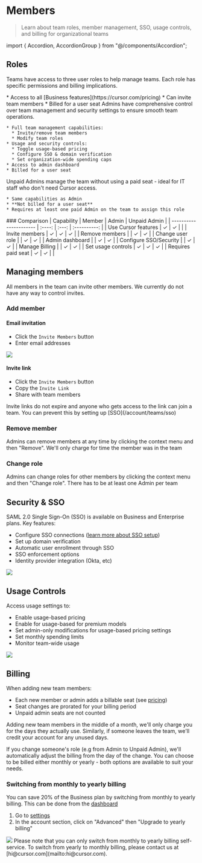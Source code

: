 # Members

> Learn about team roles, member management, SSO, usage controls, and billing for organizational teams

import { Accordion, AccordionGroup } from "@/components/Accordion";

## Roles

Teams have access to three user roles to help manage teams. Each role has specific permissions and billing implications.

<AccordionGroup>
  <Accordion title="Member (default)">
    * Access to all [Business features](https://cursor.com/pricing)
    * Can invite team members
    * Billed for a user seat
  </Accordion>

  <Accordion title="Admin">
    Admins have comprehensive control over team management and security settings to ensure smooth team operations.

    * Full team management capabilities:
      * Invite/remove team members
      * Modify team roles
    * Usage and security controls:
      * Toggle usage-based pricing
      * Configure SSO & domain verification
      * Set organization-wide spending caps
    * Access to admin dashboard
    * Billed for a user seat
  </Accordion>

  <Accordion title="Unpaid Admin">
    Unpaid Admins manage the team without using a paid seat - ideal for IT staff who don't need Cursor access.

    * Same capabilities as Admin
    * **Not billed for a user seat**
    * Requires at least one paid Admin on the team to assign this role
  </Accordion>
</AccordionGroup>

<div className="full-width-table">
  ### Comparison

  <Accordion title="Role Capabilities">
    | Capability             | Member | Admin | Unpaid Admin |
    | ---------------------- | :----: | :---: | :----------: |
    | Use Cursor features    |    ✓   |   ✓   |              |
    | Invite members         |    ✓   |   ✓   |       ✓      |
    | Remove members         |        |   ✓   |       ✓      |
    | Change user role       |        |   ✓   |       ✓      |
    | Admin dashboard        |        |   ✓   |       ✓      |
    | Configure SSO/Security |        |   ✓   |       ✓      |
    | Manage Billing         |        |   ✓   |       ✓      |
    | Set usage controls     |    ✓   |   ✓   |       ✓      |
    | Requires paid seat     |    ✓   |   ✓   |              |
  </Accordion>
</div>

## Managing members

All members in the team can invite other members. We currently do not have any way to control invites.

### Add member

#### Email invitation

* Click the `Invite Members` button
* Enter email addresses

<Frame>
  <img src="https://mintlify.s3.us-west-1.amazonaws.com/cursor/images/account/invite-members.png" style={{ padding: `32px 64px`, backgroundColor: "#0c0c0c" }} />
</Frame>

#### Invite link

* Click the `Invite Members` button
* Copy the `Invite Link`
* Share with team members

<Info>
  Invite links do not expire and anyone who gets access to the link can join a
  team. You can prevent this by setting up [SSO](/account/teams/sso)
</Info>

### Remove member

Admins can remove members at any time by clicking the context menu and then "Remove". We'll only charge for time the member was in the team

### Change role

Admins can change roles for other members by clicking the context menu and then "Change role". There has to be at least one Admin per team

## Security & SSO

SAML 2.0 Single Sign-On (SSO) is available on Business and Enterprise plans. Key features:

* Configure SSO connections ([learn more about SSO setup](/account/teams/sso))
* Set up domain verification
* Automatic user enrollment through SSO
* SSO enforcement options
* Identity provider integration (Okta, etc)

<Frame>
  <img src="https://mintlify.s3.us-west-1.amazonaws.com/cursor/images/account/sso-settings.png" style={{ padding: `32px 64px`, backgroundColor: "#0c0c0c" }} />
</Frame>

## Usage Controls

Access usage settings to:

* Enable usage-based pricing
* Enable for usage-based for premium models
* Set admin-only modifications for usage-based pricing settings
* Set monthly spending limits
* Monitor team-wide usage

<Frame>
  <img src="https://mintlify.s3.us-west-1.amazonaws.com/cursor/images/account/usage-based-pricing.png" style={{ backgroundColor: "#0c0c0c" }} />
</Frame>

## Billing

When adding new team members:

* Each new member or admin adds a billable seat (see [pricing](https://cursor.com/pricing))
* Seat changes are prorated for your billing period
* Unpaid admin seats are not counted

Adding new team members in the middle of a month, we'll only charge you for the days they actually use. Similarly, if someone leaves the team, we'll credit your account for any unused days.

If you change someone's role (e.g from Admin to Unpaid Admin), we'll automatically adjust the billing from the day of the change. You can choose to be billed either monthly or yearly - both options are available to suit your needs.

### Switching from monthly to yearly billing

You can save 20% of the Business plan by switching from monthly to yearly billing. This can be done from the [dashboard](/account/dashboard)

1. Go to [settings](https://cursor.com/settings)
2. In the account section, click on "Advanced" then "Upgrade to yearly billing"

<Frame>
  <img src="https://mintlify.s3.us-west-1.amazonaws.com/cursor/images/plans/business/upgrade-to-yearly.png" />
</Frame>

<Note>
  Please note that you can only switch from monthly to yearly billing
  self-service. To switch from yearly to monthly billing, please contact us at
  [hi@cursor.com](mailto:hi@cursor.com).
</Note>
